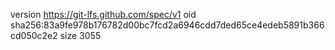 version https://git-lfs.github.com/spec/v1
oid sha256:83a9fe978b176782d00bc7fcd2a6946cdd7ded65ce4edeb5891b366cd050c2e2
size 3055
